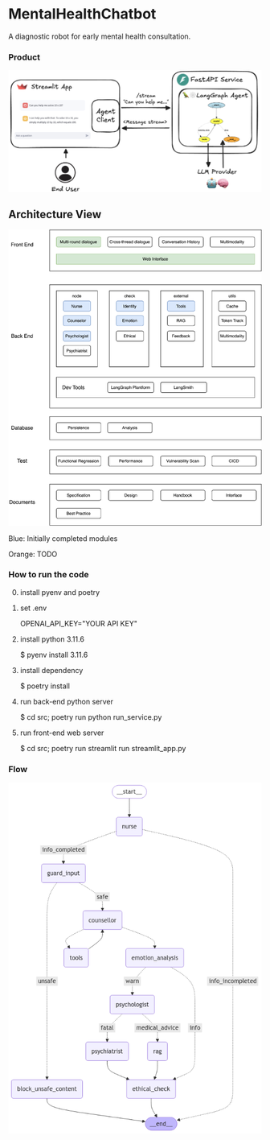 # MentalHealthChatbot
A diagnostic robot for early mental health consultation.

### Product

![ProductDiagram](MentalHealthChatbot/imgs/ProductDiagram.png)

## Architecture View

![arch](MentalHealthChatbot/imgs/Architecture.svg)

Blue: Initially completed modules

Orange: TODO

### How to run the code

0. install pyenv and poetry

0. set .env

    OPENAI_API_KEY="YOUR API KEY"

0. install python 3.11.6

    $ pyenv install 3.11.6

0. install dependency

    $ poetry install

0. run back-end python server

    $ cd src; poetry run python run_service.py

0. run front-end web server

    $ cd src; poetry run streamlit run streamlit_app.py 


### Flow

![state_graph](MentalHealthChatbot/imgs/counsellor_graph_20241120.png)

